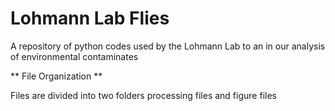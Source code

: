 # Lohmann Lab Flies
A repository of python codes used by the Lohmann Lab to an in our analysis of environmental contaminates 


** File Organization **

Files are divided into two folders processing files and figure files